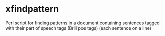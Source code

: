 # xfindpattern
Perl script for finding patterns in a document containing sentences tagged with their part of speech tags (Brill pos tags) (each sentence on a line)
